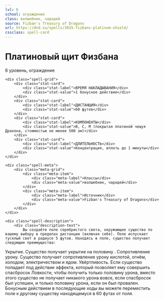 ```yaml
---
lvl: 6
school: ограждение
class: волшебник, чародей
source: Fizban's Treasury of Dragons
url: https://dnd.su/spells/3815-fizbans-platinum-shield/
cssclass: spell-card
---
```


<div class="spell-container">
    <div class="spell-header">
        <h1 class="spell-name">Платиновый щит Физбана</h1>
        <div class="spell-level">6 уровень, ограждение</div>
    </div>
    
    <div class="spell-grid">
        <div class="stat-card">
            <div class="stat-label">ВРЕМЯ НАКЛАДЫВАНИЯ</div>
            <div class="stat-value">1 бонусное действие</div>
        </div>
        <div class="stat-card">
            <div class="stat-label">ДИСТАНЦИЯ</div>
            <div class="stat-value">60 футов</div>
        </div>
        <div class="stat-card">
            <div class="stat-label">КОМПОНЕНТЫ</div>
            <div class="stat-value">В, С, М (покрытая платиной чешуя Дракона, стоимостью не менее 500 зм)</div>
        </div>
        <div class="stat-card">
            <div class="stat-label">ДЛИТЕЛЬНОСТЬ</div>
            <div class="stat-value">Концентрация, вплоть до 1 минуты</div>
        </div>
    </div>
    
    <div class="spell-meta">
        <div class="meta-grid">
            <div class="meta-item">
                <div class="meta-label">Классы</div>
                <div class="meta-value">волшебник, чародей</div>
            </div>
            <div class="meta-item">
                <div class="meta-label">Источник</div>
                <div class="meta-value">Fizban's Treasury of Dragons</div>
            </div>
        </div>
    </div>
    
    <div class="spell-description">
        <div class="description-text">
            Вы создаёте поле серебристого света, окружающее существо по вашему выбору в пределах дистанции (включая себя). Поле испускает тусклый свет в радиусе 5 футов. Находясь в поле, существо получает следующие преимущества:
Укрытие. Существо получает укрытие на половину .
Сопротивление урону. Существо получает сопротивление урону кислотой, огнём, холодом, электричеством и ядом.
Увёртливость. Если существо попадает под действие эффекта, который позволяет ему совершить спасбросок Ловкости, чтобы получить только половину урона, вместо этого существо не получает никакого урона вовсе, если спасбросок был успешен, и только половину урона, если он был провален.
Бонусным действием в последующие ходы вы можете переместить поле к другому существу находящемуся в 60 футах от поля.
        </div>
    </div>
</div>